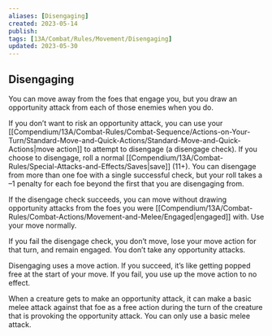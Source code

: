 ```yaml
---
aliases: [Disengaging]
created: 2023-05-14
publish: 
tags: [13A/Combat/Rules/Movement/Disengaging]
updated: 2023-05-30
---
```


## Disengaging

You can move away from the foes that engage you, but you draw an opportunity attack from each of those enemies when you do.

If you don’t want to risk an opportunity attack, you can use your [[Compendium/13A/Combat-Rules/Combat-Sequence/Actions-on-Your-Turn/Standard-Move-and-Quick-Actions/Standard-Move-and-Quick-Actions|move action]] to attempt to disengage (a disengage check). If you choose to disengage, roll a normal [[Compendium/13A/Combat-Rules/Special-Attacks-and-Effects/Saves|save]] (11+). You can disengage from more than one foe with a single successful check, but your roll takes a –1 penalty for each foe beyond the first that you are disengaging from.

If the disengage check succeeds, you can move without drawing opportunity attacks from the foes you were [[Compendium/13A/Combat-Rules/Combat-Actions/Movement-and-Melee/Engaged|engaged]] with. Use your move normally.

If you fail the disengage check, you don’t move, lose your move action for that turn, and remain engaged. You don’t take any opportunity attacks.

Disengaging uses a move action. If you succeed, it’s like getting popped free at the start of your move. If you fail, you use up the move action to no effect.

When a creature gets to make an opportunity attack, it can make a basic melee attack against that foe as a free action during the turn of the creature that is provoking the opportunity attack. You can only use a basic melee attack.
